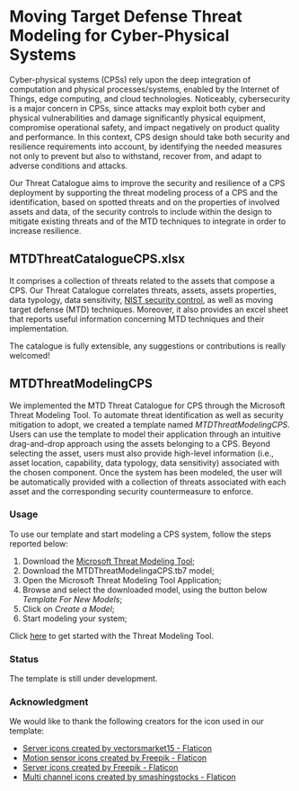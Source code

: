 # Moving Target Defense Threat Modeling for Cyber-Physical Systems

Cyber-physical systems (CPSs) rely upon the deep integration of computation and physical processes/systems, enabled by the Internet of Things, edge computing, and cloud technologies. Noticeably, cybersecurity is a major concern in CPSs, since attacks may exploit both cyber and physical vulnerabilities and damage significantly physical equipment, compromise operational safety, and impact negatively on product quality and performance. In this context, CPS design should take both security and resilience requirements into account, by identifying the needed measures not only to prevent but also to withstand, recover from, and adapt to adverse conditions and attacks. 

Our Threat Catalogue aims to improve the security and resilience of a CPS deployment by supporting the threat modeling process of a CPS and the identification, based on spotted threats and on the properties of involved assets and data, of the security controls to include within the design to mitigate existing threats and of the MTD techniques to integrate in order to increase resilience.

## MTDThreatCatalogueCPS.xlsx

It comprises a collection of threats related to the assets that compose a CPS. Our Threat Catalogue correlates threats, assets, assets properties, data typology, data sensitivity, [NIST security control](https://csrc.nist.gov/Projects/risk-management/sp800-53-controls/release-search#/families?version=5.1), as well as moving target defense (MTD) techniques. Moreover, it also provides an excel sheet that reports useful information concerning MTD techniques and their implementation.

The catalogue is fully extensible, any suggestions or contributions is really welcomed!

## MTDThreatModelingCPS
We implemented the MTD Threat Catalogue for CPS through the Microsoft Threat Modeling Tool. To automate threat identification as well as security mitigation to adopt, we created a template named *MTDThreatModelingCPS*. Users can use the template to model their application through an intuitive drag-and-drop approach using the assets belonging to a CPS. Beyond selecting the asset, users must also provide high-level information (i.e., asset location, capability, data typology, data sensitivity) associated with the chosen component. Once the system has been modeled, the user will be automatically provided with a collection of threats associated with each asset and the corresponding security countermeasure to enforce.

### Usage
To use our template and start modeling a CPS system, follow the steps reported below:

1.  Download the [Microsoft Threat Modeling Tool](https://docs.microsoft.com/en-gb/azure/security/develop/threat-modeling-tool);
2.  Download the MTDThreatModelingaCPS.tb7 model;
3.  Open the Microsoft Threat Modeling Tool Application;
4.  Browse and select the downloaded model, using the button below *Template For New Models*;
5.  Click on *Create a Model*; 
6.  Start modeling your system;

Click [here](https://docs.microsoft.com/en-us/azure/security/develop/threat-modeling-tool-getting-started) to get started with the Threat Modeling Tool.

### Status

The template is still under development.

### Acknowledgment

We would like to thank the following creators for the icon used in our template:

* <a href="https://www.flaticon.com/free-icons/server" title="server icons">Server icons created by vectorsmarket15 - Flaticon</a>
* <a href="https://www.flaticon.com/free-icons/motion-sensor" title="motion sensor icons">Motion sensor icons created by Freepik - Flaticon</a>
* <a href="https://www.flaticon.com/free-icons/server" title="server icons">Server icons created by Freepik - Flaticon</a>
* <a href="https://www.flaticon.com/free-icons/multi-channel" title="multi channel icons">Multi channel icons created by smashingstocks - Flaticon</a>
